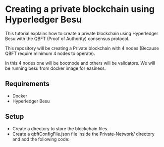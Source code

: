# Creating a private blockchain using Hyperledger Besu

This tutorial explains how to create a private blockchain using Hyperledger Besu with the QBFT (Proof of Authority) consensus protocol.

This repository will be creating a Private blockchain with 4 nodes (Because QBFT require minimum 4 nodes to operate).

In this 4 nodes one will be bootnode and others will be validators. We will be running besu from docker image for easiness.
## Requirements

- Docker
- Hyperledger Besu

## Setup

- Create a directory to store the blockchain files.
- Create a qbftConfigFile.json file inside the Private-Network/ directory and add the following code:
